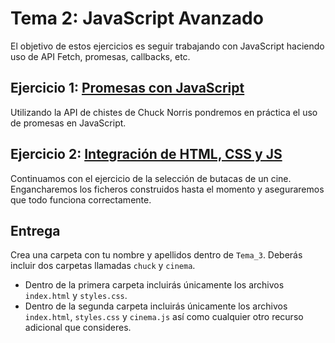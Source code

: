 Tema 2: JavaScript Avanzado
=============================================

El objetivo de estos ejercicios es seguir trabajando con JavaScript haciendo uso de API Fetch, promesas, callbacks, etc.

## Ejercicio 1: [**Promesas con JavaScript**](https://github.com/UnirCs/DWFS-PER8408-2324/tree/master/Tema_3/00_Resources/Chuck)

Utilizando la API de chistes de Chuck Norris pondremos en práctica el uso de promesas en JavaScript.

## Ejercicio 2: [**Integración de HTML, CSS y JS**](https://github.com/UnirCs/DWFS-PER8408-2324/tree/master/Tema_3/00_Resources/Cinema)

Continuamos con el ejercicio de la selección de butacas de un cine. Engancharemos los ficheros construidos hasta el momento y aseguraremos que todo funciona correctamente.

## Entrega

Crea una carpeta con tu nombre y apellidos dentro de ``Tema_3``. Deberás incluir dos carpetas llamadas ``chuck`` y ``cinema``.
- Dentro de la primera carpeta incluirás únicamente los archivos ``index.html`` y ``styles.css``.
- Dentro de la segunda carpeta incluirás únicamente los archivos ``index.html``, ``styles.css`` y ``cinema.js`` así como cualquier otro recurso adicional que consideres.